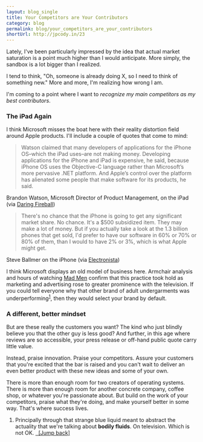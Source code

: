 ```yaml
---
layout: blog_single
title: Your Competitors are Your Contributors
category: blog
permalink: blog/your_competitors_are_your_contributors
shortUrl: http://jpcody.in/23
---
```

<p>Lately, I've been particularly impressed by the idea that actual market saturation is a point much higher than I would anticipate. More simply, the sandbox is a lot bigger than I realized.</p>
<p>I tend to think, "Oh, someone is already doing X, so I need to think of something new." More and more, I'm realizing how wrong I am.</p>
<p>I'm coming to a point where I want to <em>recognize my main competitors as my best contributors</em>.</p>
<h3>The iPad Again</h3>
<p>I think Microsoft misses the boat here with their reality distortion field around Apple products. I'll include a couple of quotes that come to mind:</p>
<blockquote>
    <p>Watson claimed that many developers of applications for the iPhone OS–which the iPad uses–are not making money. Developing applications for the iPhone and iPad is expensive, he said, because iPhone OS uses the Objective-C language rather than Microsoft’s more pervasive .NET platform. And Apple’s control over the platform has alienated some people that make software for its products, he said.</p>
</blockquote>
<p class="quote_caption">Brandon Watson, Microsoft Director of Product Management, on the iPad (via <a href="http://daringfireball.net/linked/2010/01/29/msft-ipad">Daring Fireball</a>)</p>
<blockquote>
    <p>There's no chance that the iPhone is going to get any significant market share. No chance. It's a $500 subsidized item. They may make a lot of money. But if you actually take a look at the 1.3 billion phones that get sold, I'd prefer to have our software in 60% or 70% or 80% of them, than I would to have 2% or 3%, which is what Apple might get.</p>
</blockquote>
<p class="quote_caption">Steve Ballmer on the iPhone (via <a href="http://www.electronista.com/articles/07/04/30/ballmer.on.iphone/">Electronista</a>)</p>
<p>I think Microsoft displays an old model of business here. Armchair analysis and hours of watching <a href="http://www.amctv.com/originals/madmen/">Mad Men</a> confirm that this practice took hold as marketing and advertising rose to greater prominence with the television. If you could tell everyone why that other brand of adult undergarments was underperforming<sup id="2010_01_29_fnlink3"><a href="#2010_01_29_fn3">1</a></sup>, then they would select your brand by default.</p>
<h3>A different, better mindset</h3>
<p>But are these really the customers you want? The kind who just blindly believe you that the other guy is less good? And further, in this age where reviews are so accessible, your press release or off-hand public quote carry little value.</p>
<p>Instead, praise innovation. Praise your competitors. Assure your customers that you're excited that the bar is raised and you can't wait to deliver an even better product with these new ideas and some of your own.</p>
<p>There is more than enough room for two creators of operating systems. There is more than enough room for another concrete company, coffee shop, or whatever you're passionate about. But build on the work of your competitors, praise what they're doing, and make yourself better in some way. That's where success lives.</p>
<ol>
    <li id" 2010_01_29_fn3">Principally through that strange blue liquid meant to abstract the actuality that we're talking about <strong>bodily fluids</strong>. On television. Which is not OK. <a href="#2010_01_29_fnlink3" class="small_caps">&nbsp;&nbsp;[Jump back]</a></li>
</ol>